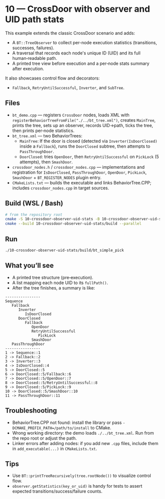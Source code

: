 # 10 — CrossDoor with observer and UID path stats

This example extends the classic CrossDoor scenario and adds:

- A `BT::TreeObserver` to collect per-node execution statistics (transitions, successes, failures).
- A traversal that records each node's unique ID (UID) and its full human‑readable path.
- A printed tree view before execution and a per‑node stats summary after execution.

It also showcases control flow and decorators:

- `Fallback`, `RetryUntilSuccessful`, `Inverter`, and `SubTree`.

## Files

- `bt_demo.cpp` — registers `CrossDoor` nodes, loads XML with `registerBehaviorTreeFromFile("./../bt_tree.xml")`, creates `MainTree`, prints the tree, sets up an observer, records UID→path, ticks the tree, then prints per‑node statistics.
- `bt_tree.xml` — two BehaviorTrees:
  - `MainTree`: If the door is closed (detected via `Inverter(IsDoorClosed)` inside a `Fallback`), runs the `DoorClosed` subtree, then attempts to `PassThroughDoor`.
  - `DoorClosed`: tries `OpenDoor`, then `RetryUntilSuccessful` on `PickLock` (5 attempts), then `SmashDoor`.
- `crossdoor_nodes.h` / `crossdoor_nodes.cpp` — implementations and registration for `IsDoorClosed`, `PassThroughDoor`, `OpenDoor`, `PickLock`, `SmashDoor` + `BT_REGISTER_NODES` plugin entry.
- `CMakeLists.txt` — builds the executable and links BehaviorTree.CPP; includes `crossdoor_nodes.cpp` in target sources.

## Build (WSL / Bash)

```bash
# from the repository root
cmake -S 10-crossdoor-observer-uid-stats -B 10-crossdoor-observer-uid-stats/build
cmake --build 10-crossdoor-observer-uid-stats/build --parallel
```

## Run

```bash
./10-crossdoor-observer-uid-stats/build/bt_simple_pick
```

## What you’ll see

- A printed tree structure (pre‑execution).
- A list mapping each node UID to its `fullPath()`.
- After the tree finishes, a summary is like:

```text
----------------
Sequence
   Fallback
      Inverter
         IsDoorClosed
      DoorClosed
         Fallback
            OpenDoor
            RetryUntilSuccessful
               PickLock
            SmashDoor
   PassThroughDoor
----------------
1 -> Sequence::1
2 -> Fallback::2
3 -> Inverter::3
4 -> IsDoorClosed::4
5 -> DoorClosed::5
6 -> DoorClosed::5/Fallback::6
7 -> DoorClosed::5/OpenDoor::7
8 -> DoorClosed::5/RetryUntilSuccessful::8
9 -> DoorClosed::5/PickLock::9
10 -> DoorClosed::5/SmashDoor::10
11 -> PassThroughDoor::11
```

## Troubleshooting

- BehaviorTree.CPP not found: install the library or pass `-DCMAKE_PREFIX_PATH=/path/to/install` to CMake.
- Wrong working directory: the demo loads `./../bt_tree.xml`. Run from the repo root or adjust the path.
- Linker errors after adding nodes: if you add new `.cpp` files, include them in `add_executable(...)` in `CMakeLists.txt`.

## Tips

- Use `BT::printTreeRecursively(tree.rootNode())` to visualize control flow.
- `observer.getStatistics(key_or_uid)` is handy for tests to assert expected transitions/success/failure counts.
